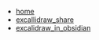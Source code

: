 * [home](/)
* [excallidraw_share](./excallidraw_share.md)
* [excalidraw_in_obsidian](./excalidraw_in_obsidian.md)